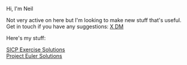 Hi, I'm Neil
<p>Not very active on here but I'm looking to make new stuff that's useful.<br>
Get in touch if you have any suggestions: <a href="https://twitter.com/messages/compose?recipient_id=952126520759218177" class="twitter-dm-button"> X DM</a></p>

Here's my stuff:
<p><a href="https://github.com/skoarkid/sicp-exercise-solutions" target="_blank">SICP Exercise Solutions</a><br>
<a href="https://github.com/skoarkid/ProjectEuler" target="_blank">Project Euler Solutions</a></p>

